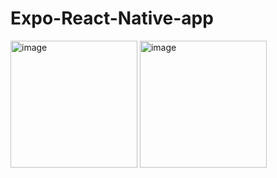 # Expo-React-Native-app
<div style={display: flex}>
<img width="203" alt="image" src="https://user-images.githubusercontent.com/101566922/222963990-915e194c-a2c1-4dd1-84ce-5f19e38f3e9f.png">
<img width="203" alt="image" src="https://user-images.githubusercontent.com/101566922/222964182-35729d40-2e2b-4e6f-af2b-26af11bdc394.png">
</div> 

